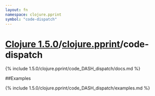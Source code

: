 ```yaml
---
layout: fn
namespace: clojure.pprint
symbol: "code-dispatch"
---
```


# [Clojure 1.5.0](../../)/[clojure.pprint](../)/code-dispatch

{% include 1.5.0/clojure.pprint/code_DASH_dispatch/docs.md %}

##Examples

{% include 1.5.0/clojure.pprint/code_DASH_dispatch/examples.md %}

